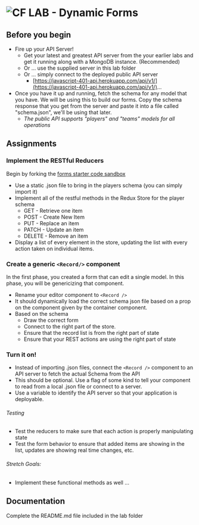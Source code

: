 # ![CF](http://i.imgur.com/7v5ASc8.png) LAB - Dynamic Forms

## Before you begin

- Fire up your API Server!
  - Get your latest and greatest API server from the your earlier labs and get it running along with a MongoDB instance. (Recommended)
  - Or ... use the supplied server in this lab folder
  - Or ... simply connect to the deployed public API server
    - [https://javascript-401-api.herokuapp.com/api/v1/](https://javascript-401-api.herokuapp.com/api/v1/)...
- Once you have it up and running, fetch the schema for any model that you have. We will be using this to build our forms. Copy the schema response that you get from the server and paste it into a file called "schema.json", we'll be using that later.
  - _The public API supports "players" and "teams" models for all operations_

## Assignments

### Implement the RESTful Reducers

Begin by forking the [forms starter code sandbox](https://codesandbox.io/s/qv3zqp7jmj)

- Use a static .json file to bring in the players schema (you can simply import it)
- Implement all of the restful methods in the Redux Store for the player schema
  - GET - Retrieve one item
  - POST - Create New Item
  - PUT - Replace an item
  - PATCH - Update an item
  - DELETE - Remove an item
- Display a list of every element in the store, updating the list with every action taken on individual items.

### Create a generic `<Record/>` component

In the first phase, you created a form that can edit a single model. In this phase, you will be genericizing that component.

- Rename your editor component to `<Record />`
- It should dynamically load the correct schema json file based on a prop on the component given by the container component.
- Based on the schema
  - Draw the correct form
  - Connect to the right part of the store.
  - Ensure that the record list is from the right part of state
  - Ensure that your REST actions are using the right part of state

### Turn it on!

- Instead of importing .json files, connect the `<Record />` component to an API server to fetch the actual Schema from the API
- This should be optional. Use a flag of some kind to tell your component to read from a local .json file or connect to a server.
- Use a variable to identify the API server so that your application is deployable.

###### Testing

- Test the reducers to make sure that each action is properly manipulating state
- Test the form behavior to ensure that added items are showing in the list, updates are showing real time changes, etc.

###### Stretch Goals:

- Implement these functional methods as well ...

## Documentation

Complete the README.md file included in the lab folder
